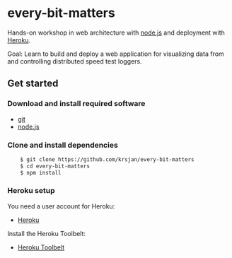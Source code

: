 # every-bit-matters
Hands-on workshop in web architecture with [node.js](http://www.nodejs.org) and deployment with [Heroku](http://heroku.com).

Goal: Learn to build and deploy a web application for visualizing data from and controlling distributed speed test loggers.

## Get started

### Download and install required software

* [git](http://www.git-scm.org)
* [node.js](http://www.nodejs.org)

### Clone and install dependencies

```bash
	$ git clone https://github.com/krsjan/every-bit-matters
	$ cd every-bit-matters
	$ npm install
```

### Heroku setup

You need a user account for Heroku:
* [Heroku](https://heroku.com/)

 
Install the Heroku Toolbelt:
* [Heroku Toolbelt](https://toolbelt.heroku.com/)